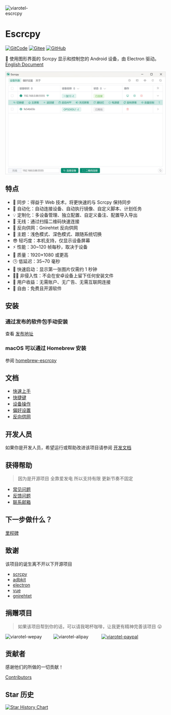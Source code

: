 <div style="display:flex;">
  <img src="https://cdn.jsdelivr.net/gh/viarotel-org/escrcpy@main/electron/resources/build/logo.png" alt="viarotel-escrcpy" width="108px">
</div>

# Escrcpy

[![GitCode](https://gitcode.com/viarotel-org/escrcpy/star/badge.svg)](https://gitcode.com/viarotel-org/escrcpy)
[![Gitee](https://gitee.com/viarotel-org/escrcpy/badge/star.svg?theme=dark)](https://gitee.com/viarotel-org/escrcpy)
[![GitHub](https://img.shields.io/github/stars/viarotel-org/escrcpy?label=Github%20Stars)](https://github.com/viarotel-org/escrcpy)

📱 使用图形界面的 Scrcpy 显示和控制您的 Android 设备，由 Electron 驱动。[English Document](https://github.com/viarotel-org/escrcpy/blob/main/README.md)

<div style="display:flex;">
  <img src="./screenshots/zh-CN/overview.jpg" alt="viarotel-escrcpy" width="100%">
</div>

## 特点

- 🏃 同步：得益于 Web 技术，将更快速的与 Scrcpy 保持同步
- 🤖 自动化：自动连接设备、自动执行镜像、自定义脚本、计划任务
- 💡 定制化：多设备管理、独立配置、自定义备注、配置导入导出
- 📡 无线：通过扫描二维码快速连接
- 🔗 反向供网：Gnirehtet 反向供网
- 🎨 主题：浅色模式、深色模式、跟随系统切换
- 😎 轻巧度：本机支持，仅显示设备屏幕
- ⚡️ 性能：30~120 帧每秒，取决于设备
- 🌟 质量：1920×1080 或更高
- 🕒 低延迟：35~70 毫秒
- 🚀 快速启动：显示第一张图片仅需约 1 秒钟
- 🙅‍♂️ 非侵入性：不会在安卓设备上留下任何安装文件
- 🤩 用户收益：无需账户、无广告、无需互联网连接
- 🗽 自由：免费且开源软件

## 安装

### 通过发布的软件包手动安装

查看 [发布地址](https://github.com/viarotel-org/escrcpy/releases)

### macOS 可以通过 Homebrew 安装

参阅 [homebrew-escrcpy](https://github.com/viarotel-org/homebrew-escrcpy)

## 文档

- [快速上手](https://escrcpy.viarotel.eu.org/zhHans/guide/started)
- [快捷键](https://escrcpy.viarotel.eu.org/zhHans/reference/scrcpy/shortcuts)
- [设备操作](https://escrcpy.viarotel.eu.org/zhHans/guide/operation)
- [偏好设置](https://escrcpy.viarotel.eu.org/zhHans/guide/preferences)
- [反向供网](https://escrcpy.viarotel.eu.org/zhHans/reference/gnirehtet/)

## 开发人员

如果你是开发人员，希望运行或帮助改进该项目请参阅 [开发文档](https://github.com/viarotel-org/escrcpy/blob/main/develop.md)

## 获得帮助

> 因为是开源项目 全靠爱发电 所以支持有限 更新节奏不固定

- [常见问题](https://escrcpy.viarotel.eu.org/zhHans/help/escrcpy)
- [反馈问题](https://github.com/viarotel-org/escrcpy/issues)
- [联系邮箱](viarotel@qq.com)

## 下一步做什么？

[里程碑](https://escrcpy.viarotel.eu.org/zhHans/guide/milestones)

## 致谢

该项目的诞生离不开以下开源项目

- [scrcpy](https://github.com/Genymobile/scrcpy)
- [adbkit](https://github.com/DeviceFarmer/adbkit)
- [electron](https://www.electronjs.org/)
- [vue](https://vuejs.org/)
- [gnirehtet](https://github.com/Genymobile/gnirehtet/)

## 捐赠项目

> 如果该项目帮到你的话，可以请我喝杯咖啡，让我更有精神完善该项目 😛

<div style="display:flex;">
  <img src="https://cdn.jsdelivr.net/gh/viarotel-org/escrcpy@main/src/assets/sponsor/viarotel-wepay.png" alt="viarotel-wepay" width="30%">
  <img src="https://cdn.jsdelivr.net/gh/viarotel-org/escrcpy@main/src/assets/sponsor/viarotel-alipay.png" alt="viarotel-alipay" width="30%">
  <a href="https://www.paypal.com/paypalme/viarotel" target="_blank" rel="noopener noreferrer">
    <img src="https://cdn.jsdelivr.net/gh/viarotel-org/escrcpy@main/src/assets/sponsor/viarotel-paypal.png" alt="viarotel-paypal" width="30%">
  </a>
</div>

## 贡献者

感谢他们的所做的一切贡献！

[Contributors](https://github.com/viarotel/escrcpy/graphs/contributors)

## Star 历史

[![Star History Chart](https://api.star-history.com/svg?repos=viarotel-org/escrcpy&type=Date)](https://star-history.com/#viarotel-org/escrcpy&Date)